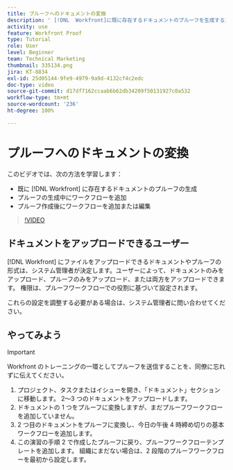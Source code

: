 ```yaml
---
title: プルーフへのドキュメントの変換
description: ' [!DNL  Workfront]に既に存在するドキュメントのプルーフを生成する方法を説明します。プルーフの作成後に、プルーフにワークフローを追加したり、ワークフローを追加または編集したりします。'
activity: use
feature: Workfront Proof
type: Tutorial
role: User
level: Beginner
team: Technical Marketing
thumbnail: 335134.png
jira: KT-8834
exl-id: 25d05144-9fe9-4979-9a9d-4132cf4c2edc
doc-type: video
source-git-commit: d17df7162ccaab6b62db34209f50131927c0a532
workflow-type: tm+mt
source-wordcount: '236'
ht-degree: 100%

---
```


# プルーフへのドキュメントの変換

このビデオでは、次の方法を学習します：

* 既に [!DNL Workfront] に存在するドキュメントのプルーフの生成
* プルーフの生成中にワークフローを追加
* プルーフ作成後にワークフローを追加または編集

>[!VIDEO](https://video.tv.adobe.com/v/335134/?quality=12&learn=on&enablevpops)


## ドキュメントをアップロードできるユーザー

[!DNL Workfront] にファイルをアップロードできるドキュメントやプルーフの形式は、システム管理者が決定します。ユーザーによって、ドキュメントのみをアップロード、プルーフのみをアップロード、または両方をアップロードできます。 権限は、プルーフワークフローでの役割に基づいて設定されます。

これらの設定を調整する必要がある場合は、システム管理者に問い合わせてください。

## やってみよう

>[!IMPORTANT]
>
>Workfront のトレーニングの一環としてプルーフを送信することを、同僚に忘れずに伝えてください。

1. プロジェクト、タスクまたはイシューを開き、「ドキュメント」セクションに移動します。 2～3 つのドキュメントをアップロードします。
1. ドキュメントの 1 つをプルーフに変換しますが、まだプルーフワークフローを追加していません。
1. 2 つ目のドキュメントをプルーフに変換し、今日の午後 4 時締め切りの基本ワークフローを追加します。
1. この演習の手順 2 で作成したプルーフに戻り、プルーフワークフローテンプレートを追加します。 組織にまだない場合は、2 段階のプルーフワークフローを最初から設定します。


<!--
###Learn more
* Generate a proof for a document
-->
